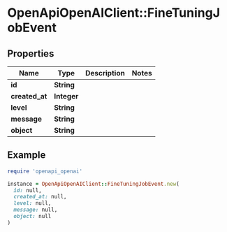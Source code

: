 # OpenApiOpenAIClient::FineTuningJobEvent

## Properties

| Name | Type | Description | Notes |
| ---- | ---- | ----------- | ----- |
| **id** | **String** |  |  |
| **created_at** | **Integer** |  |  |
| **level** | **String** |  |  |
| **message** | **String** |  |  |
| **object** | **String** |  |  |

## Example

```ruby
require 'openapi_openai'

instance = OpenApiOpenAIClient::FineTuningJobEvent.new(
  id: null,
  created_at: null,
  level: null,
  message: null,
  object: null
)
```

